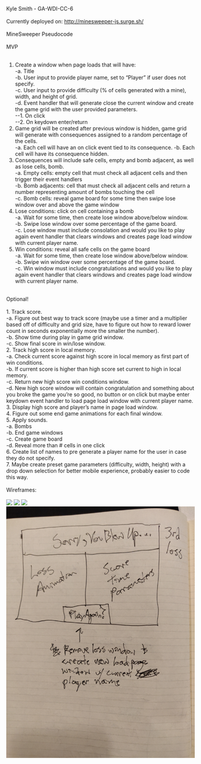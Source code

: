 Kyle Smith - GA-WDI-CC-6<br>
<br>
Currently deployed on: http://minesweeper-js.surge.sh/<br>
<br>
MineSweeper Pseudocode<br>
<br>
MVP<br>
<br>
1. Create a window when page loads that will have:<br>
	-a. Title<br>
	-b. User input to provide player name, set to “Player” if user does not specify.<br>
	-c. User input to provide difficulty (% of cells generated with a mine), width, and height of grid.<br>
	-d. Event handler that will generate close the current window and create the game grid with the user provided parameters.<br>
	--1. On click<br>
	--2. On keydown enter/return<br>
2. Game grid will be created after previous window is hidden, game grid will generate with consequences assigned to a random percentage of the cells.<br>
	-a. Each cell will have an on click event tied to its consequence.
	-b. Each cell will have its consequence hidden.
3. Consequences will include safe cells, empty and bomb adjacent, as well as lose cells, bomb.<br>
	-a. Empty cells: empty cell that must check all adjacent cells and then trigger their event handlers<br>
	-b. Bomb adjacents: cell that must check all adjacent cells and return a number representing amount of bombs touching the cell<br>
	-c. Bomb cells: reveal game board for some time then swipe lose window over and above the game window
4. Lose conditions: click on cell containing a bomb<br>
	-a. Wait for some time, then create lose window above/below window.<br>
	-b. Swipe lose window over some percentage of the game board.<br>
	-c. Lose window must include consolation and would you like to play again event handler that clears windows and creates page load window with current player name.<br>
5. Win conditions: reveal all safe cells on the game board<br>
	-a. Wait for some time, then create lose window above/below window.<br>
	-b. Swipe win window over some percentage of the game board.<br>
	-c. Win window must include congratulations and would you like to play again event handler that clears windows and creates page load window with current player name.<br>
<br>
Optional!<br>
<br>
1. Track score.<br>
	-a. Figure out best way to track score (maybe use a timer and a multiplier based off of difficulty and grid size, have to figure out how to reward lower count in seconds exponentially more the smaller the number).<br>
	-b. Show time during play in game grid window.<br>
	-c. Show final score in win/lose window.<br>
2. Track high score in local memory.<br>
	-a. Check current score against high score in local memory as first part of win conditions.<br>
	-b. If current score is higher than high score set current to high in local memory.<br>
	-c. Return new high score win conditions window.<br>
	-d. New high score window will contain congratulation and something about you broke the game you’re so good, no button or on click but maybe enter keydown event handler to load page load window with current player name.<br>
3. Display high score and player’s name in page load window.<br>
4. Figure out some end game animations for each final window.<br>
5. Apply sounds.<br>
	-a. Bombs<br>
	-b. End game windows<br>
	-c. Create game board<br>
	-d. Reveal more than # cells in one click<br>
6. Create list of names to pre generate a player name for the user in case they do not specify.<br>
7. Maybe create preset game parameters (difficulty, width, height) with a drop down selection for better mobile experience, probably easier to code this way.<br>
<br>
Wireframes:<br>
<br>
<img src="./images/mainpage.jpg">
<img src="./images/gameboardpage.jpg">
<img src="./images/winpages.jpg">
<img src="./images/losepage.jpg">
